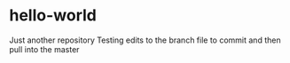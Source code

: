 # hello-world
Just another repository
Testing edits to the branch file to commit and then pull into the master
